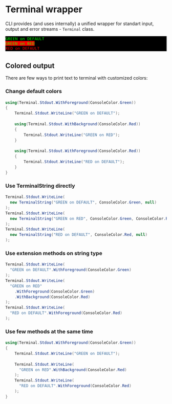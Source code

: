 # Terminal wrapper

CLI provides (and uses internally) a unified wrapper for standart input, output and error streams - `Terminal` class.

![](colors.png)

## Colored output

There are few ways to print text to terminal with customized colors:

### Change default colors

```csharp
using(Terminal.Stdout.WithForeground(ConsoleColor.Green))
{
    Terminal.Stdout.WriteLine("GREEN on DEFAULT");

    using(Terminal.Stdout.WithBackground(ConsoleColor.Red))
    {
        Terminal.Stdout.WriteLine("GREEN on RED");
    }

    using(Terminal.Stdout.WithForeground(ConsoleColor.Red))
    {
        Terminal.Stdout.WriteLine("RED on DEFAULT");
    }
}
```

### Use TerminalString directly

```csharp
Terminal.Stdout.WriteLine(
  new TerminalString("GREEN on DEFAULT", ConsoleColor.Green, null)
);
Terminal.Stdout.WriteLine(
  new TerminalString("GREEN on RED", ConsoleColor.Green, ConsoleColor.Red)
);
Terminal.Stdout.WriteLine(
  new TerminalString("RED on DEFAULT", ConsoleColor.Red, null)
);
```

### Use extension methods on string type

```csharp
Terminal.Stdout.WriteLine(
  "GREEN on DEFAULT".WithForeground(ConsoleColor.Green)
);
Terminal.Stdout.WriteLine(
  "GREEN on RED"
    .WithForeground(ConsoleColor.Green)
    .WithBackground(ConsoleColor.Red)
);
Terminal.Stdout.WriteLine(
  "RED on DEFAULT".WithForeground(ConsoleColor.Red)
);
```

### Use few methods at the same time

```csharp
using(Terminal.Stdout.WithForeground(ConsoleColor.Green))
{
    Terminal.Stdout.WriteLine("GREEN on DEFAULT");

    Terminal.Stdout.WriteLine(
      "GREEN on RED".WithBackground(ConsoleColor.Red)
    );
    Terminal.Stdout.WriteLine(
      "RED on DEFAULT".WithForeground(ConsoleColor.Red)
    );
}
```
